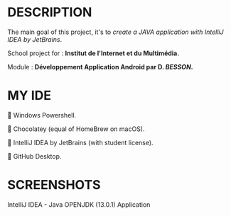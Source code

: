 <h1>DESCRIPTION</h1>
<p>The main goal of this project, it's to <i>create a JAVA application with IntelliJ IDEA by JetBrains</i>.</p>
<p>School project for : <b>Institut de l'Internet et du Multimédia.</b></p>
<p>Module : <b>Développement Application Android par D. <i>BESSON</i>.</b></p>
<h1>MY IDE</h1>
<p>🔹 Windows Powershell.</p>
<p>🔸 Chocolatey (equal of HomeBrew on macOS).</p>
<p>🔹 IntelliJ IDEA by JetBrains (with student license).</p>
<p>🔸 GitHub Desktop.</p>
<h1>SCREENSHOTS</h1>



 IntelliJ IDEA - Java OPENJDK (13.0.1) Application
